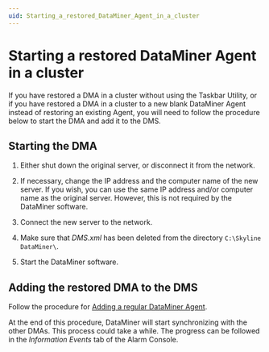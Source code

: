 ```yaml
---
uid: Starting_a_restored_DataMiner_Agent_in_a_cluster
---
```


# Starting a restored DataMiner Agent in a cluster

If you have restored a DMA in a cluster without using the Taskbar Utility, or if you have restored a DMA in a cluster to a new blank DataMiner Agent instead of restoring an existing Agent, you will need to follow the procedure below to start the DMA and add it to the DMS.

## Starting the DMA

1. Either shut down the original server, or disconnect it from the network.

1. If necessary, change the IP address and the computer name of the new server. If you wish, you can use the same IP address and/or computer name as the original server. However, this is not required by the DataMiner software.

1. Connect the new server to the network.

1. Make sure that *DMS.xml* has been deleted from the directory `C:\Skyline DataMiner\`.

1. Start the DataMiner software.

## Adding the restored DMA to the DMS

Follow the procedure for [Adding a regular DataMiner Agent](xref:Adding_a_regular_DataMiner_Agent).

At the end of this procedure, DataMiner will start synchronizing with the other DMAs. This process could take a while. The progress can be followed in the *Information Events* tab of the Alarm Console.
